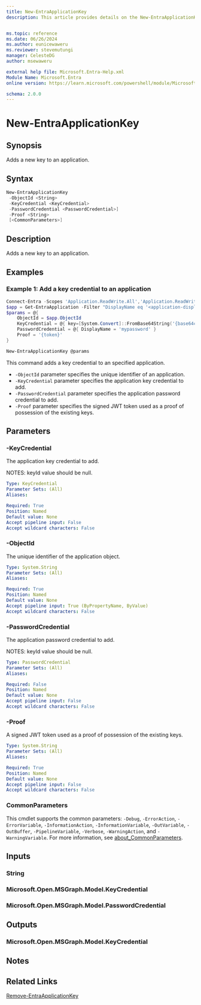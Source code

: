 ```yaml
---
title: New-EntraApplicationKey
description: This article provides details on the New-EntraApplicationKey command.


ms.topic: reference
ms.date: 06/26/2024
ms.author: eunicewaweru
ms.reviewer: stevemutungi
manager: CelesteDG
author: msewaweru

external help file: Microsoft.Entra-Help.xml
Module Name: Microsoft.Entra
online version: https://learn.microsoft.com/powershell/module/Microsoft.Entra/New-EntraApplicationKey

schema: 2.0.0
---
```


# New-EntraApplicationKey

## Synopsis

Adds a new key to an application.

## Syntax

```powershell
New-EntraApplicationKey
 -ObjectId <String>
 -KeyCredential <KeyCredential>
 -PasswordCredential <PasswordCredential>]
 -Proof <String>
 [<CommonParameters>]
```

## Description

Adds a new key to an application.

## Examples

### Example 1: Add a key credential to an application

```powershell
Connect-Entra -Scopes 'Application.ReadWrite.All','Application.ReadWrite.OwnedBy'
$app = Get-EntraApplication -Filter "DisplayName eq '<application-display-name>'"
$params = @{
    ObjectId = $app.ObjectId
    KeyCredential = @{ key=[System.Convert]::FromBase64String('{base64cert}') }
    PasswordCredential = @{ DisplayName = 'mypassword' }
    Proof = '{token}'
}

New-EntraApplicationKey @params
```

This command adds a key credential to an specified application.

- `-ObjectId` parameter specifies the unique identifier of an application.
- `-KeyCredential` parameter specifies the application key credential to add.
- `-PasswordCredential` parameter specifies the application password credential to add.
- `-Proof` parameter specifies the signed JWT token used as a proof of possession of the existing keys.

## Parameters

### -KeyCredential

The application key credential to add.

NOTES: keyId value should be null.

```yaml
Type: KeyCredential
Parameter Sets: (All)
Aliases:

Required: True
Position: Named
Default value: None
Accept pipeline input: False
Accept wildcard characters: False
```

### -ObjectId

The unique identifier of the application object.

```yaml
Type: System.String
Parameter Sets: (All)
Aliases:

Required: True
Position: Named
Default value: None
Accept pipeline input: True (ByPropertyName, ByValue)
Accept wildcard characters: False
```

### -PasswordCredential

The application password credential to add.

NOTES: keyId value should be null.

```yaml
Type: PasswordCredential
Parameter Sets: (All)
Aliases:

Required: False
Position: Named
Default value: None
Accept pipeline input: False
Accept wildcard characters: False
```

### -Proof

A signed JWT token used as a proof of possession of the existing keys.

```yaml
Type: System.String
Parameter Sets: (All)
Aliases:

Required: True
Position: Named
Default value: None
Accept pipeline input: False
Accept wildcard characters: False
```

### CommonParameters

This cmdlet supports the common parameters: `-Debug`, `-ErrorAction`, `-ErrorVariable`, `-InformationAction`, `-InformationVariable`, `-OutVariable`, `-OutBuffer`, `-PipelineVariable`, `-Verbose`, `-WarningAction`, and `-WarningVariable`. For more information, see [about_CommonParameters](https://go.microsoft.com/fwlink/?LinkID=113216).

## Inputs

### String

### Microsoft.Open.MSGraph.Model.KeyCredential

### Microsoft.Open.MSGraph.Model.PasswordCredential

## Outputs

### Microsoft.Open.MSGraph.Model.KeyCredential

## Notes

## Related Links

[Remove-EntraApplicationKey](Remove-EntraApplicationKey.md)
